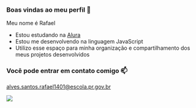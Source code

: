 ### Boas vindas ao meu perfil 🖤

Meu nome é Rafael 

- Estou estudando na [Alura](https://www.alura.com.br)
- Estou me desenvolvendo na linguagem JavaScript
- Utilizo esse espaço para minha organização e compartilhamento dos meus projetos desenvolvidos

### Você pode entrar em contato comigo 📫

alves.santos.rafael1401@escola.pr.gov.br

![](https://media.tenor.com/-fu8o_48wrAAAAAd/drinking-milk-puss-in-boots.gif)
